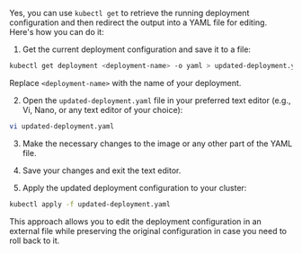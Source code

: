 Yes, you can use `kubectl get` to retrieve the running deployment configuration and then redirect the output into a YAML file for editing. Here's how you can do it:

1. Get the current deployment configuration and save it to a file:

```bash
kubectl get deployment <deployment-name> -o yaml > updated-deployment.yaml
```

Replace `<deployment-name>` with the name of your deployment.

2. Open the `updated-deployment.yaml` file in your preferred text editor (e.g., Vi, Nano, or any text editor of your choice):

```bash
vi updated-deployment.yaml
```

3. Make the necessary changes to the image or any other part of the YAML file.

4. Save your changes and exit the text editor.

5. Apply the updated deployment configuration to your cluster:

```bash
kubectl apply -f updated-deployment.yaml
```

This approach allows you to edit the deployment configuration in an external file while preserving the original configuration in case you need to roll back to it.
